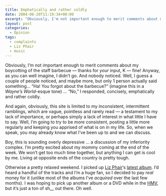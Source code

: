 ```yaml
---
title: Emphatically and rather coldly
date: 2004-06-20T11:19:34+00:00
excerpt: "Obviously, I'm not important enough to merit comments about my boycotting of the staff barbecue &mdash; thanks for"
layout: post
categories:
  - Opinion
tags:
  - complaints
  - Liz Phair
  - music
---
```

Obviously, I&#8217;m not important enough to merit comments about my boycotting of the staff barbecue — thanks for _your_ input, K — fine! Anyway, as you can well imagine, I didn&#8217;t go. And nobody noticed. Well, I guess a couple of people noticed, and maybe more, but only 1 person actually said something&#8230; &#8220;Ha! You forgot about the barbecue?&#8221; (imagine this in a _Wayne&#8217;s World_-esque tone) &#8230; &#8220;No,&#8221; I responded, concisely, emphatically and rather coldly.

And again, obviously, this site is limited to my inconsistent, intermittent ramblings, which are vague, pointless and rarely read — a testament to my lack of importance, or perhaps simply a lack of interest in what little I have to say. Well, I&#8217;m going to try to be more consistent, posting a little more regularly and keeping you apprised of what is on in my life. So, when we speak, you may already know what I&#8217;ve been up to and we can discuss.

Boy, this is sounding overly depressive &#8230; a discussion of my inferiority complex. I&#8217;m pretty excited about my mommy coming at the end of the week. We won&#8217;t get too much time together, but anything I can get is cool by me. Living at opposite ends of the country is pretty tough.

Otherwise a pretty relaxed weekend. I picked up <a href="http://www.lizphair.com/" target="_blank">Liz Phair</a>&#8216;s <a href="http://www.amazon.ca/Liz-Phair/dp/B00009OOH9/ref=sr_1_1?s=music&ie=UTF8&qid=1345739413&sr=1-1" target="_blank">latest album</a>. I&#8217;d heard a handful of the tracks and I&#8217;m a huge fan, so I decided to pay _real_ money for it (unlike most of the albums I&#8217;ve _acquired_ over the last few months). I was hoping to pick up another album or a DVD while in the <a href="http://www.hmv.ca" target="_blank">HMV</a>, but it&#8217;s just a ton of sh__ out there. Oh well.